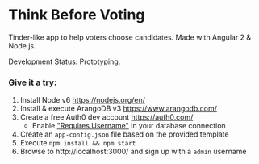 # Think Before Voting

Tinder-like app to help voters choose candidates. Made with Angular 2 & Node.js.

Development Status: Prototyping.

### Give it a try:

1. Install Node v6 https://nodejs.org/en/
1. Install & execute ArangoDB v3 https://www.arangodb.com/
1. Create a free Auth0 dev account https://auth0.com/
   - Enable ["Requires Username"][1] in your database connection
1. Create an `app-config.json` file based on the provided template
1. Execute `npm install && npm start`
1. Browse to http://localhost:3000/ and sign up with a `admin` username

[1]: https://auth0.com/docs/connections/database/require-username